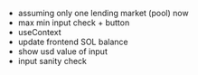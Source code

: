 - assuming only one lending market (pool) now
- max min input check + button
- useContext
- update frontend SOL balance
- show usd value of input
- input sanity check